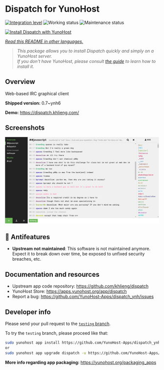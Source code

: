 <!--
N.B.: This README was automatically generated by <https://github.com/YunoHost/apps/tree/master/tools/readme_generator>
It shall NOT be edited by hand.
-->

# Dispatch for YunoHost

[![Integration level](https://dash.yunohost.org/integration/dispatch.svg)](https://ci-apps.yunohost.org/ci/apps/dispatch/) ![Working status](https://ci-apps.yunohost.org/ci/badges/dispatch.status.svg) ![Maintenance status](https://ci-apps.yunohost.org/ci/badges/dispatch.maintain.svg)

[![Install Dispatch with YunoHost](https://install-app.yunohost.org/install-with-yunohost.svg)](https://install-app.yunohost.org/?app=dispatch)

*[Read this README in other languages.](./ALL_README.md)*

> *This package allows you to install Dispatch quickly and simply on a YunoHost server.*  
> *If you don't have YunoHost, please consult [the guide](https://yunohost.org/install) to learn how to install it.*

## Overview

Web-based IRC graphical client


**Shipped version:** 0.7~ynh6

**Demo:** <https://dispatch.khlieng.com/>

## Screenshots

![Screenshot of Dispatch](./doc/screenshots/screenshot.png)

## :red_circle: Antifeatures

- **Upstream not maintained**: This software is not maintained anymore. Expect it to break down over time, be exposed to unfixed security breaches, etc.

## Documentation and resources

- Upstream app code repository: <https://github.com/khlieng/dispatch>
- YunoHost Store: <https://apps.yunohost.org/app/dispatch>
- Report a bug: <https://github.com/YunoHost-Apps/dispatch_ynh/issues>

## Developer info

Please send your pull request to the [`testing` branch](https://github.com/YunoHost-Apps/dispatch_ynh/tree/testing).

To try the `testing` branch, please proceed like that:

```bash
sudo yunohost app install https://github.com/YunoHost-Apps/dispatch_ynh/tree/testing --debug
or
sudo yunohost app upgrade dispatch -u https://github.com/YunoHost-Apps/dispatch_ynh/tree/testing --debug
```

**More info regarding app packaging:** <https://yunohost.org/packaging_apps>
